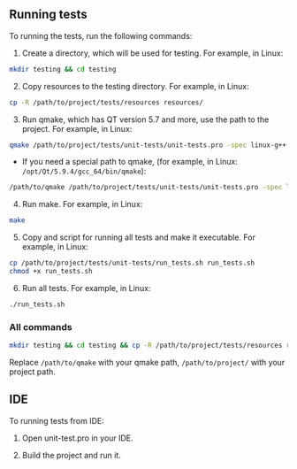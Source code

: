 ## Running tests
To running the tests, run the following commands:

1. Create a directory, which will be used for testing. For example, in Linux:
```bash
mkdir testing && cd testing
```

2. Copy resources to the testing directory. For example, in Linux:
```bash
cp -R /path/to/project/tests/resources resources/
```

3. Run qmake, which has QT version 5.7 and more, use the path to the project. For example, in Linux:
```bash
qmake /path/to/project/tests/unit-tests/unit-tests.pro -spec linux-g++ 
```
* If you need a special path to qmake, (for example, in Linux: `/opt/Qt/5.9.4/gcc_64/bin/qmake`):
```bash
/path/to/qmake /path/to/project/tests/unit-tests/unit-tests.pro -spec linux-g++
```

4. Run make. For example, in Linux:
```bash
make
```
5. Copy and script for running all tests and make it executable. For example, in Linux:
```bash
cp /path/to/project/tests/unit-tests/run_tests.sh run_tests.sh
chmod +x run_tests.sh
```
6. Run all tests. For example, in Linux:
```bash
./run_tests.sh
```
### All commands 
```bash
mkdir testing && cd testing && cp -R /path/to/project/tests/resources resources/ && /path/to/qmake /path/to/project/tests/unit-tests/unit-tests.pro -spec linux-g++ && make && cp /path/to/project/tests/unit-tests/run_tests.sh run_tests.sh && chmod +x run_tests.sh && ./run_tests.sh
```

Replace `/path/to/qmake` with your qmake path, `/path/to/project/` with your project path. 

## IDE
To running tests from IDE:

1. Open unit-test.pro in your IDE.


2. Build the project and run it.

